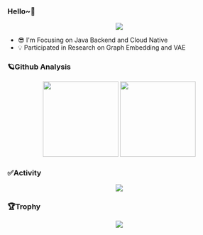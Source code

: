### Hello~👋
<div align="center">
  <img src="https://komarev.com/ghpvc/?username=benym&style=flat-square&color=orange" />
</div>

- 😎 I'm Focusing on Java Backend and Cloud Native
- 💡 Participated in Research on Graph Embedding and VAE

### 🪐Github Analysis
<div align="center">
<img height="170px" src="https://github-readme-stats.vercel.app/api?username=benym&show_icons=true" />
<img height="170px" src="https://streak-stats.demolab.com/?user=benym" />
</div>

### ✅Activity
<div align="center">
<img src="https://github-readme-activity-graph.cyclic.app/graph?username=benym&theme=xcode" />
</div>

### 🏆Trophy
<div align="center">
  <img src="https://github-profile-trophy.vercel.app/?username=benym&theme=onedark" />
</div
